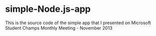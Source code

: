 simple-Node.js-app
==================

This is the source code of the simple app that I presented on Microsoft Student Champs Monthly Meeting - November 2013
